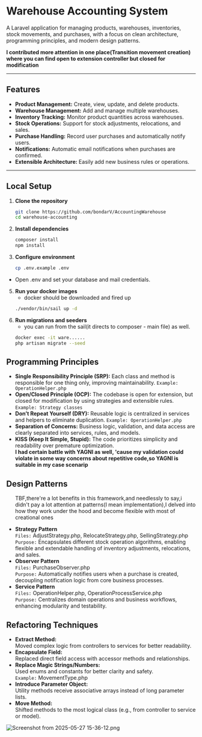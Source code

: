 #  Warehouse Accounting System


A Laravel application for managing products, warehouses, inventories, stock movements, and purchases, with a focus on clean architecture, programming principles, and modern design patterns.

<strong>I contributed more attention in one place(Transition movement creation) where you can find open to extension controller but closed for modification</strong>

---

## Features

- **Product Management:** Create, view, update, and delete products.
- **Warehouse Management:** Add and manage multiple warehouses.
- **Inventory Tracking:** Monitor product quantities across warehouses.
- **Stock Operations:** Support for stock adjustments, relocations, and sales.
- **Purchase Handling:** Record user purchases and automatically notify users.
- **Notifications:** Automatic email notifications when purchases are confirmed.
- **Extensible Architecture:** Easily add new business rules or operations.

---

## Local Setup

1. **Clone the repository**
   ```bash
   git clone https://github.com/bondarV/AccountingWarehouse
   cd warehouse-accounting
2. **Install dependencies**
    ```bash
    composer install
    npm install
3. **Configure environment**

    ```bash
    cp .env.example .env
 + Open .env and set your database and mail credentials.

5. **Run your docker images**
    - docker should be downloaded and fired up
    ```bash
    ./vendor/bin/sail up -d
6. **Run migrations and seeders**
   - you can run from the sail(it directs to composer - main file) as well.
    ```bash
    docker exec -it ware...... 
    php artisan migrate --seed

## Programming Principles ## 

<ul>
  <li>
    <strong>Single Responsibility Principle (SRP):</strong>
    Each class and method is responsible for one thing only, improving maintainability.
    <code>Example: OperationHelper.php</code>
  </li>
  <li>
    <strong>Open/Closed Principle (OCP):</strong>
    The codebase is open for extension, but closed for modification by using strategies and extensible rules.
    <code>Example: Strategy classes</code>
  </li>
  <li>
    <strong>Don’t Repeat Yourself (DRY):</strong>
    Reusable logic is centralized in services and helpers to eliminate duplication.
    <code>Example: OperationHelper.php</code>
  </li>
  <li>
    <strong>Separation of Concerns:</strong>
    Business logic, validation, and data access are clearly separated into services, rules, and models.
  </li>
  <li>
    <strong>KISS (Keep It Simple, Stupid):</strong>
    The code prioritizes simplicity and readability over premature optimization.
  </li>
  <strong>I had certain battle with YAGNI as well, 'cause my validation could violate in some way concerns about repetitive code,so YAGNI is suitable in my case scenarip</strong>
</ul>

<h2>Design Patterns</h2>
<ul>
<p>TBF,there're a lot benefits in this framework,and needlessly to say,i didn't pay a lot attention at patterns(I mean implementation),I delved into how they work under the hood and become flexible with most of creational ones </p>
  <li>
    <strong>Strategy Pattern</strong><br>
    <code>Files:</code> AdjustStrategy.php, RelocateStrategy.php, SellingStrategy.php<br>
    <code>Purpose:</code> Encapsulates different stock operation algorithms, enabling flexible and extendable handling of inventory adjustments, relocations, and sales.
  </li>
  <li>
    <strong>Observer Pattern</strong><br>
    <code>Files:</code> PurchaseObserver.php<br>
    <code>Purpose:</code> Automatically notifies users when a purchase is created, decoupling notification logic from core business processes.
  </li>
  <li>
    <strong>Service Pattern</strong><br>
    <code>Files:</code> OperationHelper.php, OperationProcessService.php<br>
    <code>Purpose:</code> Centralizes domain operations and business workflows, enhancing modularity and testability.
  </li>
</ul>

<h2>Refactoring Techniques</h2>
<ul>
  <li>
    <strong>Extract Method:</strong><br>
    Moved complex logic from controllers to services for better readability.
  </li>
  <li>
    <strong>Encapsulate Field:</strong><br>
    Replaced direct field access with accessor methods and relationships.
  </li>
  <li>
    <strong>Replace Magic Strings/Numbers:</strong><br>
    Used enums and constants for better clarity and safety.<br>
    <code>Example:</code> MovementType.php
  </li>
  <li>
    <strong>Introduce Parameter Object:</strong><br>
    Utility methods receive associative arrays instead of long parameter lists.
  </li>
  <li>
    <strong>Move Method:</strong><br>
    Shifted methods to the most logical class (e.g., from controller to service or model).
  </li>

</ul>

![Screenshot from 2025-05-27 15-36-12.png](pics/Screenshot%20from%202025-05-27%2015-36-12.png)
